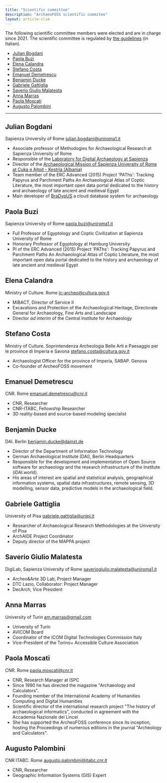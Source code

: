 ```yaml
---
title: "Scientific committee"
description: "ArchaeoFOSS scientific commitee"
layout: article-slim
---
```


The following scientific committee members were elected and are in charge since 2021. The scientific committee is regulated by [the guidelines](https://associazione.archeofoss.org/index.php/Linee_guida_CS_e_CO) (in Italian).

- [Julian Bogdani](#julian-bogdani)
- [Paola Buzi](#paola-buzi)
- [Elena Calandra](#elena-calandra)
- [Stefano Costa](#stefano-costa)
- [Emanuel Demetrescu](#emanuel-demetrescu)
- [Benjamin Ducke](#benjamin-ducke)
- [Gabriele Gattiglia](#gabriele-gattiglia)
- [Saverio Giulio Malatesta](#saverio-giulio-malatesta)
- [Anna Marras](#anna-marras)
- [Paola Moscati](#paola-moscati)
- [Augusto Palombini](#augusto-palombini)

---

## Julian Bogdani
Sapienza University of Rome [julian.bogdani@uniroma1.it](mailto:julian.bogdani@uniroma1.it)
- Associate professor of Methodogies for Archaeological Research at Sapienza University of Rome
- Responsible of the [Laboratory for Digital Archaeology at Sapienza](http://purl.org/lad)
- Director of the [Archaeological Mission of Sapienza University of Rome at Çuka e Ajtoit  - Kestría (Albania)](http://purl.org/lad/cuka-e-ajtoit)
- Team member of the ERC Advanced (2015) Project 'PAThs': Tracking Papyrus and Parchment Paths An Archaeological Atlas of Coptic Literature, the most important open data portal dedicated to the history and archaeology of late ancient and medieval Egypt
- Main developer of [BraDypUS](https://github.com/bdus-db/BraDypUS) a cloud database system for archaeology

## Paola Buzi
Sapienza University of Rome [paola.buzi@uniroma1.it](mailto:paola.buzi@uniroma1.it)
- Full Professor of Egyptology and Coptic Civilization at Sapienza University of Rome
- Honorary Professor of Egyptology at Hamburg University
- PI of the ERC Advanced (2015) Project 'PAThs': Tracking Papyrus and Parchment Paths An Archaeological Atlas of Coptic Literature, the most important open data portal dedicated to the history and archaeology of late ancient and medieval Egypt
  
## Elena Calandra
Ministry of Culture. Rome  [ic-archeo@cultura.gov.it](mailto:ic-archeo@cultura.gov.it)
- MiBACT, Director of Service II
- Excavations and Protection of the Archaeological Heritage, Directorate General for Archaeology, Fine Arts and Landscape
- Director _ad interim_ of the Central Institute for Archaeology

## Stefano Costa
Ministry of Culture. Soprintendenza Archeologia Belle Arti e Paesaggio per le province di Imperia e Savona [stefano.costa@cultura.gov.it](mailto:stefano.costa@cultura.gov.it)
- Archaeologist Officer for the province of Imperia, SABAP. Genova
- Co-founder of ArcheoFOSS movement

## Emanuel Demetrescu
CNR. Rome  [emanuel.demetrescu@cnr.it](mailto:emanuel.demetrescu@cnr.it)
- CNR, Researcher
- CNR-ITABC, Fellowship Researcher
- 3D reality-based and source-based modeling specialist

## Benjamin Ducke
DAI. Berlin [benjamin.ducke@dainst.de](mailto:benjamin.ducke@dainst.de)
- Director of the Department of Information Technology
- German Archaeological Institute (DAI), Berlin Headquarters
- Responsible for the development and implementation of Open Source software for archaeology and the research infrastructure of the Institute (iDAI.world).
- His areas of interest are spatial and statistical analysis, geographical information systems, spatial data infrastructures, remote sensing, 3D modelling, sensor data, predictive models in the archaeological field.

## Gabriele Gattiglia
University of Pisa [gabriele.gattiglia@unipi.it](mailto:gabriele.gattiglia@unipi.it)
- Researcher of Archaeological Research Methodologies at the University of Pisa
- ArchAIDE Project Coordinator
- Deputy director of the MAPPA project

## Saverio Giulio Malatesta
DigiLab, Sapienza University of Rome [saveriogiulio.malatesta@uniroma1.it](mailto:saveriogiulio.malatesta@uniroma1.it)
- Archeo&Arte 3D Lab, Project Manager
- DTC Lazio, Collaborator: Project Manager
- DecArch, Vice President

## Anna Marras
University of Turin [am.marras@gmail.com](mailto:am.marras@gmail.com)
- University of Turin
- AVICOM Board
- Coordinator of the ICOM Digital Technologies Commission Italy
- Vice-President of the Torino+ Accessible Culture Association

## Paola Moscati
CNR. Rome [paola.moscati@cnr.it](mailto:paola.moscati@cnr.it)
- CNR, Research Manager at ISPC
- Since 1990 he has directed the magazine "Archaeology and Calculators".
- Founding member of the International Academy of Humanities Computing and Digital Humanities
- Scientific director of the international research project "The history of archaeological informatics", conducted in agreement with the Accademia Nazionale dei Lincei
- She has supported the ArcheoFOSS conference since its inception, hosting the Proceedings of numerous editions in the journal "Archeology and Calculators".

## Augusto Palombini
CNR ITABC. Rome [augusto.palombini@itabc.cnr.it](mailto:augusto.palombini@itabc.cnr.it)
- CNR, Researcher
- Geographic Information Systems (GIS) Expert
